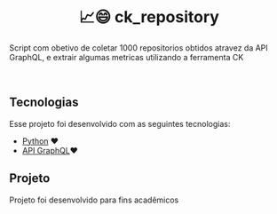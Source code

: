 ﻿<h1 align="center">
    📈😄 ck_repository
</h1>

Script com obetivo de coletar 1000 repositorios obtidos atravez da API GraphQL, e extrair algumas metricas utilizando a ferramenta CK

<br>

## Tecnologias

Esse projeto foi desenvolvido com as seguintes tecnologias:

- [Python](https://python.org.br/) ♥
- [API GraphQL](https://docs.github.com/en/graphql/)♥

## Projeto

Projeto foi desenvolvido para fins acadêmicos
